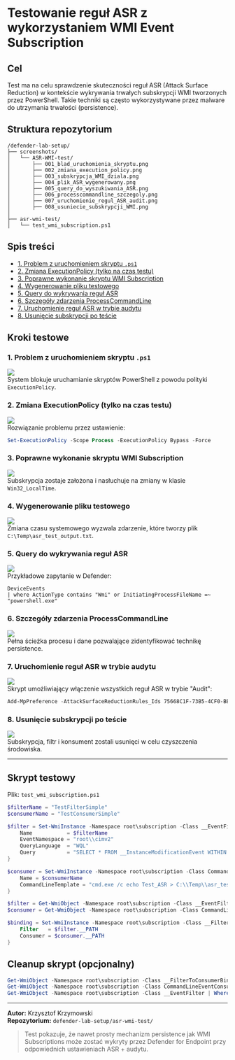# Testowanie reguł ASR z wykorzystaniem WMI Event Subscription

##  Cel
Test ma na celu sprawdzenie skuteczności reguł ASR (Attack Surface Reduction) w kontekście wykrywania trwałych subskrypcji WMI tworzonych przez PowerShell. Takie techniki są często wykorzystywane przez malware do utrzymania trwałości (persistence).

##  Struktura repozytorium
```
/defender-lab-setup/
├── screenshots/
│   └── ASR-WMI-test/
│       ├── 001_blad_uruchomienia_skryptu.png
│       ├── 002_zmiana_execution_policy.png
│       ├── 003_subskrypcja_WMI_dziala.png
│       ├── 004_plik_ASR_wygenerowany.png
│       ├── 005_query_do_wyszukiwania_ASR.png
│       ├── 006_processcommandline_szczegoly.png
│       ├── 007_uruchomienie_regul_ASR_audit.png
│       ├── 008_usuniecie_subskrypcji_WMI.png
│
├── asr-wmi-test/
│   └── test_wmi_subscription.ps1
```

## Spis treści
- [1. Problem z uruchomieniem skryptu `.ps1`](#1-problem-z-uruchomieniem-skryptu-ps1)
- [2. Zmiana ExecutionPolicy (tylko na czas testu)](#2-zmiana-executionpolicy-tylko-na-czas-testu)
- [3. Poprawne wykonanie skryptu WMI Subscription](#3-poprawne-wykonanie-skryptu-wmi-subscription)
- [4. Wygenerowanie pliku testowego](#4-wygenerowanie-pliku-testowego)
- [5. Query do wykrywania reguł ASR](#5-query-do-wykrywania-reguł-asr)
- [6. Szczegóły zdarzenia ProcessCommandLine](#6-szczegóły-zdarzenia-processcommandline)
- [7. Uruchomienie reguł ASR w trybie audytu](#7-uruchomienie-reguł-asr-w-trybie-audytu)
- [8. Usunięcie subskrypcji po teście](#8-usunięcie-subskrypcji-po-teście)

##  Kroki testowe

### 1. Problem z uruchomieniem skryptu `.ps1`
![](../screenshots/ASR-WMI-test/001_blad_uruchomienia_skryptu.png)  
System blokuje uruchamianie skryptów PowerShell z powodu polityki `ExecutionPolicy`.

### 2. Zmiana ExecutionPolicy (tylko na czas testu)
![](../screenshots/ASR-WMI-test/002_zmiana_execution_policy.png)  
Rozwiązanie problemu przez ustawienie:
```powershell
Set-ExecutionPolicy -Scope Process -ExecutionPolicy Bypass -Force
```

### 3. Poprawne wykonanie skryptu WMI Subscription
![](../screenshots/ASR-WMI-test/003_subskrypcja_WMI_dziala.png)  
Subskrypcja zostaje założona i nasłuchuje na zmiany w klasie `Win32_LocalTime`.

### 4. Wygenerowanie pliku testowego
![](../screenshots/ASR-WMI-test/004_plik_ASR_wygenerowany.png)  
Zmiana czasu systemowego wyzwala zdarzenie, które tworzy plik `C:\Temp\asr_test_output.txt`.

### 5. Query do wykrywania reguł ASR
![](../screenshots/ASR-WMI-test/005_query_do_wyszukiwania_ASR.png)  
Przykładowe zapytanie w Defender:
```kql
DeviceEvents
| where ActionType contains "Wmi" or InitiatingProcessFileName =~ "powershell.exe"
```

### 6. Szczegóły zdarzenia ProcessCommandLine
![](../screenshots/ASR-WMI-test/006_processcommandline_szczegoly.png)  
Pełna ścieżka procesu i dane pozwalające zidentyfikować technikę persistence.

### 7. Uruchomienie reguł ASR w trybie audytu
![](../screenshots/ASR-WMI-test/007_uruchomienie_regul_ASR_audit.png)  
Skrypt umożliwiający włączenie wszystkich reguł ASR w trybie "Audit":
```powershell
Add-MpPreference -AttackSurfaceReductionRules_Ids 75668C1F-73B5-4CF0-BB93-3ECF5CB7CC84 -AttackSurfaceReductionRules_Actions AuditMode
```

### 8. Usunięcie subskrypcji po teście
![](../screenshots/ASR-WMI-test/008_usuniecie_subskrypcji_WMI.png)  
Subskrypcja, filtr i konsument zostali usunięci w celu czyszczenia środowiska.

---

## Skrypt testowy
Plik: `test_wmi_subscription.ps1`
```powershell
$filterName = "TestFilterSimple"
$consumerName = "TestConsumerSimple"

$filter = Set-WmiInstance -Namespace root\subscription -Class __EventFilter -Arguments @{
    Name           = $filterName
    EventNamespace = "root\\cimv2"
    QueryLanguage  = "WQL"
    Query          = "SELECT * FROM __InstanceModificationEvent WITHIN 60 WHERE TargetInstance ISA 'Win32_LocalTime'"
}

$consumer = Set-WmiInstance -Namespace root\subscription -Class CommandLineEventConsumer -Arguments @{
    Name = $consumerName
    CommandLineTemplate = "cmd.exe /c echo Test_ASR > C:\\Temp\\asr_test_output.txt"
}

$filter = Get-WmiObject -Namespace root\subscription -Class __EventFilter | Where-Object { $_.Name -eq $filterName }
$consumer = Get-WmiObject -Namespace root\subscription -Class CommandLineEventConsumer | Where-Object { $_.Name -eq $consumerName }

$binding = Set-WmiInstance -Namespace root\subscription -Class __FilterToConsumerBinding -Arguments @{
    Filter   = $filter.__PATH
    Consumer = $consumer.__PATH
}
```

## Cleanup skrypt (opcjonalny)
```powershell
Get-WmiObject -Namespace root\subscription -Class __FilterToConsumerBinding | Where-Object { $_.Filter -like "*TestFilterSimple*" } | Remove-WmiObject
Get-WmiObject -Namespace root\subscription -Class CommandLineEventConsumer | Where-Object { $_.Name -eq "TestConsumerSimple" } | Remove-WmiObject
Get-WmiObject -Namespace root\subscription -Class __EventFilter | Where-Object { $_.Name -eq "TestFilterSimple" } | Remove-WmiObject
```

---

**Autor:** Krzysztof Krzymowski  
**Repozytorium:** `defender-lab-setup/asr-wmi-test/`

> Test pokazuje, że nawet prosty mechanizm persistence jak WMI Subscriptions może zostać wykryty przez Defender for Endpoint przy odpowiednich ustawieniach ASR + audytu.
